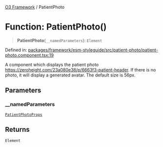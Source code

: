 [O3 Framework](../API.md) / PatientPhoto

# Function: PatientPhoto()

> **PatientPhoto**(`__namedParameters`): `Element`

Defined in: [packages/framework/esm-styleguide/src/patient-photo/patient-photo.component.tsx:19](https://github.com/openmrs/openmrs-esm-core/blob/main/packages/framework/esm-styleguide/src/patient-photo/patient-photo.component.tsx#L19)

A component which displays the patient photo https://zeroheight.com/23a080e38/p/6663f3-patient-header. If there is no photo, it will display a generated avatar. The default size is 56px.

## Parameters

### \_\_namedParameters

[`PatientPhotoProps`](../interfaces/PatientPhotoProps.md)

## Returns

`Element`

